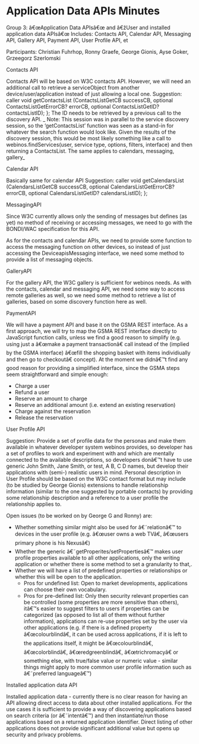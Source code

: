 Application Data APIs Minutes
=============================

Group 3: â€œApplication Data APIsâ€œ and â€žUser and installed application data APIsâ€œ
Includes: Contacts API, Calendar API, Messaging API, Gallery API, Payment API, User Profile API, et

Participants: Christian Fuhrhop, Ronny Graefe, George Gionis, Ayse Goker, Grzeegorz Szerlomski

Contacts API

Contacts API will be based on W3C contacts API. However, we will need an additional call to retrieve a serviceObject from another device/user/application instead of just allowing a local one.
Suggestion:
caller void getContactsList (ContactsListGetCB successCB, optional ContactsListGetErrorCB? errorCB, optional ContactsListGetID? contactsListID);
};
The ID needs to be retrieved by a previous call to the discovery API.
_
Note: This session was in parallel to the service discovery session, so the ‘getContactsList’ function was seen as a stand-in for whatever the search function would look like. Given the results of the discovery session, this would be most likely something like a call to webinos.findServices(user, service type, options, filters, interface) and then returning a ContactsList. The same applies to calendars, messaging, gallery_

Calendar API

Basically same for calendar API
Suggestion:
caller void getCalendarsList (CalendarsListGetCB successCB, optional CalendarsListGetErrorCB? errorCB, optional CalendarsListGetID? calendarsListID);
};

MessagingAPI

Since W3C currently allows only the sending of messages but defines (as yet) no method of
receiving or accessing messages, we need to go with the BONDI/WAC specification for this API.

As for the contacts and calendar APIs, we need to provide some function to access the messaging function on other devices, so instead of just accessing the DeviceapisMessaging interface, we need some method to provide a list of messaging objects.

GalleryAPI

For the gallery API, the W3C gallery is sufficient for webinos needs. As with the contacts, calendar and messaging API, we need some way to access remote galleries as well, so we need some method to retrieve a list of galleries, based on some discovery function here as well.

PaymentAPI

We will have a payment API and base it on the GSMA REST interface. As a first approach, we will try to map the GSMA REST interface directly to JavaScript function calls, unless we find a good reason to simplify (e.g. using just a â€œmake a payment transactionâ€ call instead of the (implied by the GSMA interface) â€œfill the shopping basket with items individiually and then go to checkoutâ€ concept). At the moment we didnâ€™t find any good reason for providing a simplified interface, since the GSMA steps seem straightforward and simple enough:
- Charge a user
- Refund a user
- Reserve an amount to charge
- Reserve an additional amount (i.e. extend an existing reservation)
- Charge against the reservation
- Release the reservation

User Profile API

Suggestion: Provide a set of profile data for the personas and make them available in whatever developer system webinos provides, so developer has a set of profiles to work and experiment with and which are mentally connected to the available descriptions, so developers donâ€™t have to use generic John Smith, Jane Smith, or test, A B, C D names, but develop their applications with (semi-) realistic users in mind.
Personal description in User Profile should be based on the W3C contact format but may include (to be studied by George Gionis) extensions to handle relationship information (similar to the one suggested by portable contacts) by providing some relationship description and a reference to a user profile the relationship applies to.

Open issues (to be worked on by George G and Ronny) are:

-   Whether something similar might also be used for â€˜relationâ€™ to devices in the user profile (e.g. â€œuser owns a web TVâ€, â€œusers primary phone is his Nexusâ€)
-   Whether the generic â€˜getProperites/setPropertiesâ€™ makes user profile properties available to all other applications, only the writing application or whether there is some method to set a granularity to that,.
-   Whether we will have a list of predefined properties or relationships or whether this will be open to the application.
    -   Pros for undefined list: Open to market developments, applications can choose their own vocabulary.
    -   Pros for pre-defined list: Only then security relevant properties can be controlled (some properties are more sensitive than others), itâ€™s easier to suggest filters to users if properties can be categorized (as opposed to list all of them without further information), applications can re-use properties set by the user via other applications (e.g. if there is a defined property â€œcolourblindâ€, it can be used across applications, if it is left to the applications itself, it might be â€œcolourblindâ€, â€œcolorblindâ€, â€œredgreenblindâ€, â€œtrichromacyâ€ or something else, with true/false value or numeric value - similar things might apply to more common user profile information such
        as â€˜preferred languageâ€™)

Installed application data API

Installed application data - currently there is no clear reason for having an API allowing direct access to data about other installed applications. For the use cases it is sufficient to provide a way of discovering applications based on search criteria (or â€˜intentâ€™) and then instantiate/run those applications based on a returned application identifier. Direct listing of other applications does not provide significant additional value but opens up security and privacy problems.

